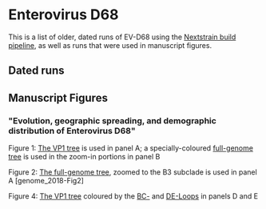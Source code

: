 # Enterovirus D68

This is a list of older, dated runs of EV-D68 using the [Nextstrain build pipeline](), as well as runs that were used in manuscript figures.

## Dated runs



## Manuscript Figures

### "Evolution, geographic spreading, and demographic distribution of Enterovirus D68"

Figure 1: [The VP1 tree](https://nextstrain.org/community/enterovirus-phylo/evd68-archive/vp1/2018-Fig1-4) is used in panel A; a specially-coloured [full-genome tree](https://nextstrain.org/community/enterovirus-phylo/evd68-archive/genome/2018-Fig1) is used in the zoom-in portions in panel B

Figure 2: [The full-genome tree](https://nextstrain.org/community/enterovirus-phylo/evd68-archive/genome/2018-Fig2), zoomed to the B3 subclade is used in panel A  [genome_2018-Fig2]

Figure 4: [The VP1 tree](https://nextstrain.org/community/enterovirus-phylo/evd68-archive/vp1/2018-Fig1-4) coloured by the [BC-](https://nextstrain.org/community/enterovirus-phylo/evd68-archive/vp1/2018-Fig1-4?c=BC) and [DE-Loops](https://nextstrain.org/community/enterovirus-phylo/evd68-archive/vp1/2018-Fig1-4?c=DE) in panels D and E


